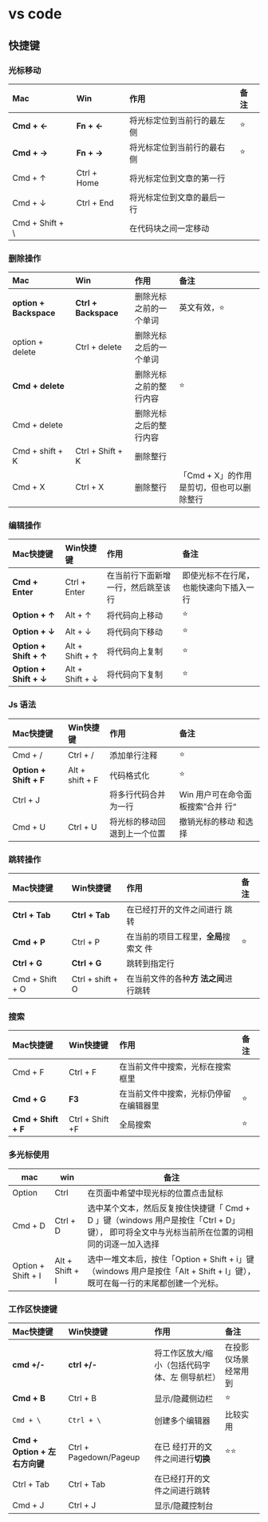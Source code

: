 # vs code

## 快捷键

### 光标移动

| Mac | Win | 作用 | 备注 |
|:-------------|:-------------|:-----|:-----|
| **Cmd + ←** | **Fn + ←**  | 将光标定位到当前行的最左侧 | ⭐ |
| **Cmd + →**|  **Fn + →**   | 将光标定位到当前行的最右侧 | ⭐ |
| Cmd + ↑ | Ctrl + Home |  将光标定位到文章的第一行|  |
| Cmd + ↓ | Ctrl + End | 将光标定位到文章的最后一行 |  |
| Cmd + Shift + \ | | 在代码块之间一定移动|    |

### 删除操作

| Mac | Win | 作用 | 备注 |
|:-------------|:-------------|:-----|:-----|
| **option + Backspace** | **Ctrl + Backspace**  | 删除光标之前的一个单词	 | 英文有效，⭐|
| option + delete |  Ctrl + delete  | 删除光标之后的一个单词 |  |
| **Cmd + delete** |   | 删除光标之前的整行内容 | ⭐ |
| Cmd + delete |   | 删除光标之后的整行内容 |  |
| Cmd + shift + K |  Ctrl + Shift + K | 删除整行|      |
| Cmd + X | Ctrl + X  | 删除整行 | 「Cmd + X」的作用是剪切，但也可以删除整行 |

### 编辑操作

| Mac快捷键 | Win快捷键 | 作用 | 备注 |
|:-------------|:-------------|:-----|:-----|
| **Cmd + Enter** | Ctrl + Enter | 在当前行下面新增一行，然后跳至该 行 | 即使光标不在行尾，也能快速向下插入一行 |
| **Option + ↑** |  Alt + ↑| 将代码向上移动 | ⭐ |
| **Option + ↓** |  Alt + ↓| 将代码向下移动 | ⭐ |
| **Option + Shift + ↑** |  Alt + Shift + ↑| 将代码向上复制 |  ⭐ |
| **Option + Shift + ↓** |  Alt + Shift + ↓| 将代码向下复制 | ⭐ |

### Js 语法

| Mac快捷键 | Win快捷键 | 作用 | 备注 |
|:-------------|:-------------|:-----|:-----|
| Cmd + / |  Ctrl + /  | 添加单行注释 | ⭐ |
| **Option + Shift + F** | Alt + shift + F | 代码格式化 | ⭐    |
| Ctrl + J |   | 将多行代码合并为一行 | Win 用户可在命令面板搜索”合并   行“ |
| Cmd + U  | Ctrl + U | 将光标的移动回退到上一个位置 | 撤销光标的移动   和选择 |

### 跳转操作

| Mac快捷键 | Win快捷键 | 作用 | 备注 |
|:-------------|:-------------|:-----|:-----|
| **Ctrl + Tab** | **Ctrl + Tab**  | 在已经打开的文件之间进行   跳转 |  |
| **Cmd + P** |  Ctrl + P | 在当前的项目工程里，**全局**搜索文  件 | ⭐ |
| **Ctrl + G** | **Ctrl + G** | 跳转到指定行 |  |
| Cmd + Shift + O |  Ctrl + shift + O | 在当前文件的各种**方    法之间**进行跳转 |  |

### 搜索

| Mac快捷键 | Win快捷键 | 作用 | 备注 |
|:-------------|:-------------|:-----|:-----|
|Cmd + F|Ctrl + F|在当前文件中搜索，光标在搜索框里||
| **Cmd + G** |**F3**|在当前文件中搜索，光标仍停留在编辑器里|   ⭐ |
|**Cmd + Shift + F**|Ctrl + Shift +F|全局搜索|⭐|

### 多光标使用

| mac | win | 备注 |
| - | - | - |
| Option | Ctrl | 在页面中希望中现光标的位置点击鼠标 |
| Cmd + D | Ctrl + D | 选中某个文本，然后反复按住快捷键「 Cmd + D 」键（windows 用户是按住「Ctrl + D」键）， 即可将全文中与光标当前所在位置的词相同的词逐一加入选择 |
| Option + Shift + I | Alt + Shift + I | 选中一堆文本后，按住「Option + Shift + i」键（windows 用户是按住「Alt + Shift + I」键），既可在每一行的末尾都创建一个光标。|


### 工作区快捷键

| Mac快捷键 | Win快捷键 | 作用 | 备注 |
|:-------------|:-------------|:-----|:-----|
| **cmd +/-** | **ctrl +/-** | 将工作区放大/缩小（包括代码字体、左  侧导航栏） | 在投影仪场景经常用到 |
| **Cmd + B** |  Ctrl + B | 显示/隐藏侧边栏 | ⭐ |
|`Cmd + \`|`Ctrl + \`|创建多个编辑器|比较实用|
| **Cmd + Option + 左右方向键** |  Ctrl + Pagedown/Pageup | 在已    经打开的文件之间进行**切换** | ⭐⭐ |
| Ctrl + Tab | Ctrl + Tab | 在已经打开的文件之间进行跳转 |  |
| Cmd + J |  Ctrl + J | 显示/隐藏控制台 |  |

